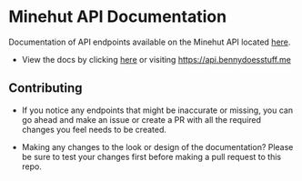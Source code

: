 # Minehut API Documentation

Documentation of API endpoints available on the Minehut API located [here](https://api.minehut.com).

- View the docs by clicking [here](https://api.bennydoesstuff.me) or visiting https://api.bennydoesstuff.me

## Contributing

- If you notice any endpoints that might be inaccurate or missing, you can go ahead and make an issue or create a PR with all the required changes you feel needs to be created.

- Making any changes to the look or design of the documentation? Please be sure to test your changes first before making a pull request to this repo.
